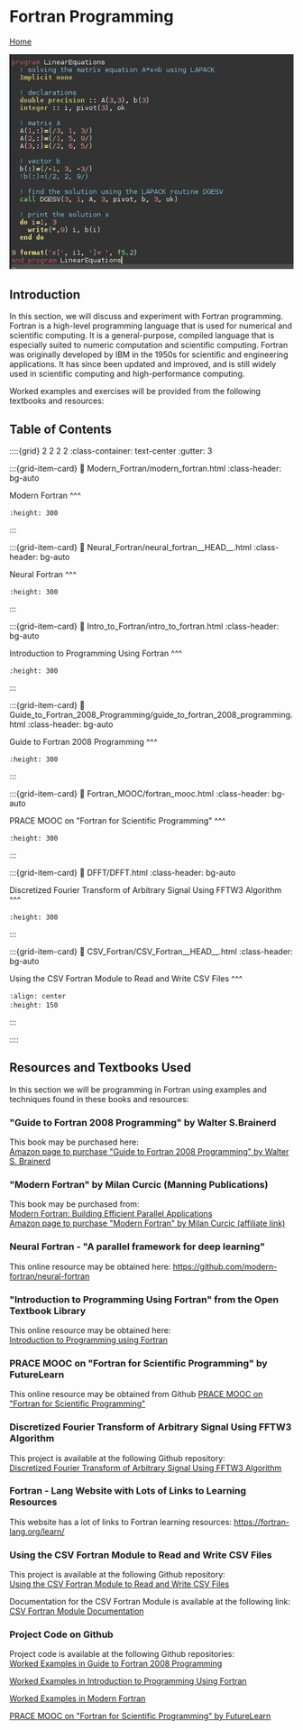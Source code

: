 # Fortran Programming

[Home](https://www.mkdynamics.net)

![fortran_code](images/fortran_code.jpeg)

## Introduction
In this section, we will discuss and experiment with Fortran programming. Fortran is a high-level programming language that is used for numerical and scientific computing. It is a general-purpose, compiled language that is especially suited to numeric computation and scientific computing. Fortran was originally developed by IBM in the 1950s for scientific and engineering applications. It has since been updated and improved, and is still widely used in scientific computing and high-performance computing.

Worked examples and exercises will be provided from the following textbooks and resources: <br>

## Table of Contents

::::{grid} 2 2 2 2
:class-container: text-center
:gutter: 3

:::{grid-item-card}
:link: Modern_Fortran/modern_fortran.html
:class-header: bg-auto

Modern Fortran
^^^
```{image} images/modern_fortran.jpg
:height: 300
```
:::

:::{grid-item-card}
:link: Neural_Fortran/neural_fortran__HEAD__.html
:class-header: bg-auto

Neural Fortran
^^^
```{image} images/neural_network.jpg
:height: 300
```
:::

:::{grid-item-card}
:link: Intro_to_Fortran/intro_to_fortran.html
:class-header: bg-auto

Introduction to Programming Using Fortran
^^^
```{image} images/intro_fortran.jpg
:height: 300
```
:::

:::{grid-item-card}
:link: Guide_to_Fortran_2008_Programming/guide_to_fortran_2008_programming.html
:class-header: bg-auto

Guide to Fortran 2008 Programming
^^^
```{image} images/guide_fortran.jpg
:height: 300
```
:::

:::{grid-item-card}
:link: Fortran_MOOC/fortran_mooc.html
:class-header: bg-auto

PRACE MOOC on "Fortran for Scientific Programming"
^^^
```{image} images/prace_mooc.jpg
:height: 300
```
:::

:::{grid-item-card}
:link: DFFT/DFFT.html
:class-header: bg-auto

Discretized Fourier Transform of Arbitrary Signal Using FFTW3 Algorithm
^^^
```{image} images/DFFT_mag_sine_wave2_10Hz.jpeg
:height: 300
```
:::

:::{grid-item-card}
:link: CSV_Fortran/CSV_Fortran__HEAD__.html
:class-header: bg-auto

Using the CSV Fortran Module to Read and Write CSV Files
^^^
```{image} images/csv_fortran.png
:align: center
:height: 150
```
:::

::::

## Resources and Textbooks Used

In this section we will be programming in Fortran using examples and techniques found in these books and resources:  <br>

### "Guide to Fortran 2008 Programming" by Walter S.Brainerd
This book may be purchased here: <br>
[Amazon page to purchase "Guide to Fortran 2008 Programming" by Walter S. Brainerd](https://amzn.to/3BOhTOd)

### "Modern Fortran" by Milan Curcic (Manning Publications)
This book may be purchased from: <br>
[Modern Fortran: Building Efficient Parallel Applications](https://www.manning.com/books/modern-fortran) <br>
[Amazon page to purchase "Modern Fortran" by Milan Curcic (affiliate link)](https://amzn.to/3PgzWzy)

### Neural Fortran - "A parallel framework for deep learning"
This online resource may be obtained here: https://github.com/modern-fortran/neural-fortran

### "Introduction to Programming Using Fortran" from the Open Textbook Library
This online resource may be obtained here: <br>
[Introduction to Programming using Fortran](https://open.umn.edu/opentextbooks/textbooks/introduction-to-programming-using-fortran-95-2003-2008)

### PRACE MOOC on "Fortran for Scientific Programming" by FutureLearn
This online resource may be obtained from Github  [PRACE MOOC on "Fortran for Scientific Programming"](https://www.futurelearn.com/courses/fortran-for-scientific-computing)

### Discretized Fourier Transform of Arbitrary Signal Using FFTW3 Algorithm
This project is available at the following Github repository: <br>
[Discretized Fourier Transform of Arbitrary Signal Using FFTW3 Algorithm](https://github.com/markkhusid/MKDynamics_website/tree/master/html/current_projects/code_FFTW3)

### Fortran - Lang Website with Lots of Links to Learning Resources
This website has a lot of links to Fortran learning resources: https://fortran-lang.org/learn/

### Using the CSV Fortran Module to Read and Write CSV Files
This project is available at the following Github repository: <br>
[Using the CSV Fortran Module to Read and Write CSV Files](https://github.com/jacobwilliams/csv-fortran)

Documentation for the CSV Fortran Module is available at the following link: <br>
[CSV Fortran Module Documentation](https://jacobwilliams.github.io/csv-fortran/)

### Project Code on Github

Project code is available at the following Github repositories:<br>
[Worked Examples in Guide to Fortran 2008 Programming](https://github.com/markkhusid/Guide-to-Fortran-2008-Programming)
                            
[Worked Examples in Introduction to Programming Using Fortran](https://github.com/markkhusid/Introduction-to-Programming-using-Fortran)

[Worked Examples in Modern Fortran](https://github.com/markkhusid/Modern_Fortran)

[PRACE MOOC on "Fortran for Scientific Programming" by FutureLearn](https://github.com/gjbex/Fortran-MOOC)